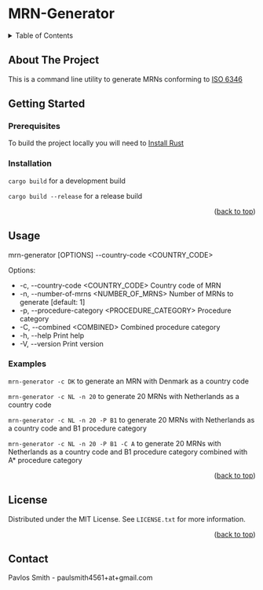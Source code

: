# MRN-Generator

<!-- TABLE OF CONTENTS -->
<details>
  <summary>Table of Contents</summary>
  <ol>
    <li>
      <a href="#about-the-project">About The Project</a>
    </li>
    <li>
      <a href="#getting-started">Getting Started</a>
      <ul>
        <li><a href="#prerequisites">Prerequisites</a></li>
        <li><a href="#installation">Installation</a></li>
      </ul>
    </li>
    <li><a href="#usage">Usage</a></li>
    <li><a href="#license">License</a></li>
    <li><a href="#contact">Contact</a></li>
  </ol>
</details>

<!-- ABOUT THE PROJECT -->
## About The Project

This is a command line utility to generate MRNs conforming to [ISO 6346](https://en.wikipedia.org/wiki/ISO_6346)

<!-- GETTING STARTED -->
## Getting Started

### Prerequisites

To build the project locally you will need to [Install Rust](https://www.rust-lang.org/tools/install)

### Installation

```cargo build``` for a development build

```cargo build --release``` for a release build

<p align="right">(<a href="#readme-top">back to top</a>)</p>

<!-- USAGE EXAMPLES -->
## Usage

mrn-generator [OPTIONS] --country-code <COUNTRY_CODE>

Options:
- -c, --country-code <COUNTRY_CODE>              Country code of MRN
- -n, --number-of-mrns <NUMBER_OF_MRNS>          Number of MRNs to generate [default: 1]
- -p, --procedure-category <PROCEDURE_CATEGORY>  Procedure category
- -C, --combined \<COMBINED\>                      Combined procedure category
- -h, --help                                     Print help
- -V, --version                                  Print version
  
### Examples
```mrn-generator -c DK``` to generate an MRN with Denmark as a country code

```mrn-generator -c NL -n 20``` to generate 20 MRNs with Netherlands as a country code

```mrn-generator -c NL -n 20 -P B1``` to generate 20 MRNs with Netherlands as a country code
and B1 procedure category

```mrn-generator -c NL -n 20 -P B1 -C A``` to generate 20 MRNs with Netherlands as a country code
and B1 procedure category combined with A* procedure category

<p align="right">(<a href="#readme-top">back to top</a>)</p>

<!-- LICENSE -->
## License

Distributed under the MIT License. See `LICENSE.txt` for more information.

<p align="right">(<a href="#readme-top">back to top</a>)</p>

<!-- CONTACT -->
## Contact

Pavlos Smith - paulsmith4561+at+gmail.com
